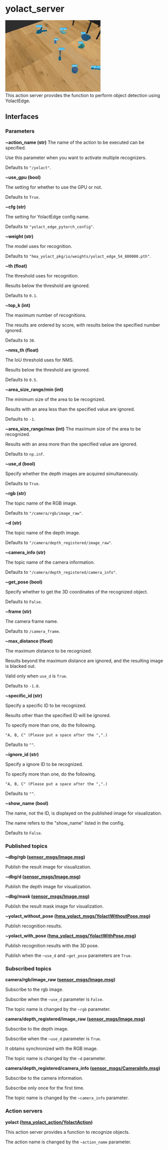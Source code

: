 # yolact_server
<img src="resources/yolact.gif" width=300/><br>
This action server provides the function to perform object detection using YolactEdge.

## Interfaces
### Parameters
**~action_name (str)**
The name of the action to be executed can be specified.

Use this parameter when you want to activate multiple recognizers.

Defaults to `"/yolact"`.

**~use_gpu (bool)**

The setting for whether to use the GPU or not.

Defaults to `True`.

**~cfg (str)**

The setting for YolactEdge config name.

Defaults to `"yolact_edge_pytorch_config"`.

**~weight (str)**

The model uses for recognition.

Defaults to `"hma_yolact_pkg/io/weights/yolact_edge_54_800000.pth"`.

**~th (float)**

The threshold uses for recognition.

Results below the threshold are ignored.

Defaults to `0.1`.

**~top_k (int)**

The maximum number of recognitions.

The results are ordered by score, with results below the specified number ignored.

Defaults to `30`.

**~nms_th (float)**

The IoU threshold uses for NMS.

Results below the threshold are ignored.

Defaults to `0.5`.

**~area_size_range/min (int)**

The minimum size of the area to be recognized.

Results with an area less than the specified value are ignored.

Defaults to `-1`.

**~area_size_range/max (int)**
The maximum size of the area to be recognized.

Results with an area more than the specified value are ignored.

Defaults to `np.inf`.

**~use_d (bool)**

Specify whether the depth images are acquired simultaneously.

Defaults to `True`.

**~rgb (str)**

The topic name of the RGB image.

Defaults to `"/camera/rgb/image_raw"`.

**~d (str)**

The topic name of the depth image.

Defaults to `"/camera/depth_registered/image_raw"`.

**~camera_info (str)**

The topic name of the camera information.

Defaults to `"/camera/depth_registered/camera_info"`.

**~get_pose (bool)**

Specify whether to get the 3D coordinates of the recognized object.

Defaults to `False`.

**~frame (str)**

The camera frame name.

Defaults to `/camera_frame`.

**~max_distance (float)**

The maximum distance to be recognized.

Results beyond the maximum distance are ignored, and the resulting image is blacked out.

Valid only when `use_d` is `True`.

Defaults to `-1.0`.

**~specific_id (str)**

Specify a specific ID to be recognized.

Results other than the specified ID will be ignored.

To specify more than one, do the following.
```
"A, B, C" (Please put a space after the ",".)
```

Defaults to `""`.

**~ignore_id (str)**

Specify a ignore ID to be recognized.

To specify more than one, do the following.
```
"A, B, C" (Please put a space after the ",".)
```

Defaults to `""`.

**~show_name (bool)**

The name, not the ID, is displayed on the published image for visualization.

The name refers to the "show_name" listed in the config.

Defaults to `False`.

### Published topics
**~dbg/rgb ([sensor_msgs/Image.msg](https://docs.ros.org/en/api/sensor_msgs/html/msg/Image.html))**

Publish the result image for visualization.

**~dbg/d ([sensor_msgs/Image.msg](https://docs.ros.org/en/api/sensor_msgs/html/msg/Image.html))**

Publish the depth image for visualization.

**~dbg/mask ([sensor_msgs/Image.msg](https://docs.ros.org/en/api/sensor_msgs/html/msg/Image.html))**

Publish the result mask image for visualization.

**~yolact_without_pose ([hma_yolact_msgs/YolactWithoutPose.msg](https://hibikino-musashi-home.github.io/hma_wrs_sim_ws/src/01_common/hma_yolact/hma_yolact_msgs/msg/YolactWithoutPose.html))**

Publish recognition results.

**~yolact_with_pose ([hma_yolact_msgs/YolactWithPose.msg](https://hibikino-musashi-home.github.io/hma_wrs_sim_ws/src/01_common/hma_yolact/hma_yolact_msgs/msg/YolactWithPose.html))**

Publish recognition results with the 3D pose.

Publish when the `~use_d` and `~get_pose` parameters are `True`.

### Subscribed topics
**camera/rgb/image_raw ([sensor_msgs/Image.msg](https://docs.ros.org/en/api/sensor_msgs/html/msg/Image.html))**

Subscribe to the rgb image.

Subscribe when the `~use_d` parameter is `False`.

The topic name is changed by the `~rgb` parameter.

**camera/depth_registered/image_raw ([sensor_msgs/Image.msg](https://docs.ros.org/en/api/sensor_msgs/html/msg/Image.html))**

Subscribe to the depth image.

Subscribe when the `~use_d` parameter is `True`.

It obtains synchronized with the RGB image.

The topic name is changed by the `~d` parameter.

**camera/depth_registered/camera_info ([sensor_msgs/CameraInfo.msg](http://docs.ros.org/en/noetic/api/sensor_msgs/html/msg/CameraInfo.html))**

Subscribe to the camera information.

Subscribe only once for the first time.

The topic name is changed by the `~camera_info` parameter.


### Action servers
**yolact ([hma_yolact_action/YolactAction](https://hibikino-musashi-home.github.io/hma_wrs_sim_ws/src/01_common/hma_yolact/hma_yolact_action/action/Yolact.html))**

This action server provides a function to recognize objects.

The action name is changed by the `~action_name` parameter.